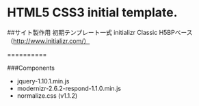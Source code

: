 HTML5 CSS3 initial template.
==========

##サイト製作用 初期テンプレート一式
initializr Classic H5BPベース  
（http://www.initializr.com/）  

==========

###Components
* jquery-1.10.1.min.js
* modernizr-2.6.2-respond-1.1.0.min.js
* normalize.css (v1.1.2)


